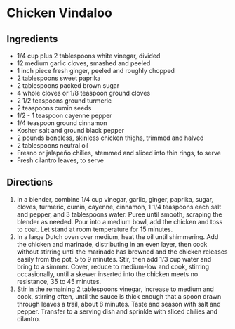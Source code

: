 # Chicken Vindaloo

## Ingredients

* 1/4 cup plus 2 tablespoons white vinegar, divided
* 12 medium garlic cloves, smashed and peeled
* 1 inch piece fresh ginger, peeled and roughly chopped
* 2 tablespoons sweet paprika
* 2 tablespoons packed brown sugar
* 4 whole cloves or 1/8 teaspoon ground cloves
* 2 1/2 teaspoons ground turmeric
* 2 teaspoons cumin seeds
* 1/2 - 1 teaspoon cayenne pepper
* 1/4 teaspoon ground cinnamon
* Kosher salt and ground black pepper
* 2 pounds boneless, skinless chicken thighs, trimmed and halved
* 2 tablespoons neutral oil
* Fresno or jalapeño chilies, stemmed and sliced into thin rings, to serve
* Fresh cilantro leaves, to serve

## Directions

1. In a blender, combine 1/4 cup vinegar, garlic, ginger, paprika, sugar, cloves, turmeric, cumin, cayenne, cinnamon, 1 1/4 teaspoons each salt and pepper, and 3 tablespoons water. Puree until smooth, scraping the blender as needed. Pour into a medium bowl, add the chicken and toss to coat. Let stand at room temperature for 15 minutes.
2. In a large Dutch oven over medium, heat the oil until shimmering. Add the chicken and marinade, distributing in an even layer, then cook without stirring until the marinade has browned and the chicken releases easily from the pot, 5 to 9 minutes. Stir, then add 1/3 cup water and bring to a simmer. Cover, reduce to medium-low and cook, stirring occasionally, until a skewer inserted into the chicken meets no resistance, 35 to 45 minutes.
3. Stir in the remaining 2 tablespoons vinegar, increase to medium and cook, stirring often, until the sauce is thick enough that a spoon drawn through leaves a trail, about 8 minutes. Taste and season with salt and pepper. Transfer to a serving dish and sprinkle with sliced chilies and cilantro.
